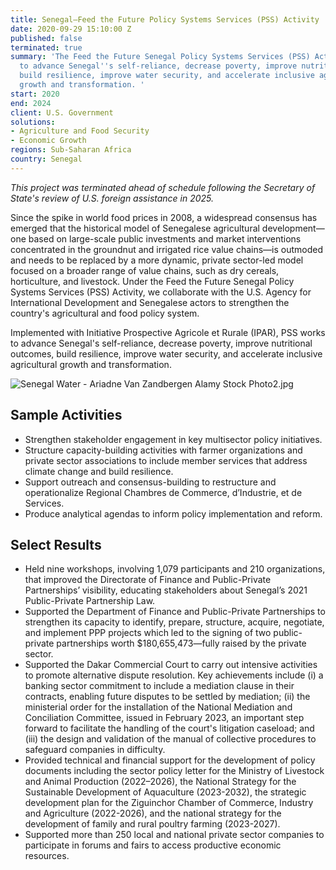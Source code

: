 ```yaml
---
title: Senegal—Feed the Future Policy Systems Services (PSS) Activity
date: 2020-09-29 15:10:00 Z
published: false
terminated: true
summary: 'The Feed the Future Senegal Policy Systems Services (PSS) Activity works
  to advance Senegal''s self-reliance, decrease poverty, improve nutritional outcomes,
  build resilience, improve water security, and accelerate inclusive agricultural
  growth and transformation. '
start: 2020
end: 2024
client: U.S. Government
solutions:
- Agriculture and Food Security
- Economic Growth
regions: Sub-Saharan Africa
country: Senegal
---
```


<aside><em>This project was terminated ahead of schedule following the Secretary of State's review of U.S. foreign assistance in 2025.</em></aside>

Since the spike in world food prices in 2008, a widespread consensus has emerged that the historical model of Senegalese agricultural development—one based on large-scale public investments and market interventions concentrated in the groundnut and irrigated rice value chains—is outmoded and needs to be replaced by a more dynamic, private sector-led model focused on a broader range of value chains, such as dry cereals, horticulture, and livestock. Under the Feed the Future Senegal Policy Systems Services (PSS) Activity, we collaborate with the U.S. Agency for International Development and Senegalese actors to strengthen the country's agricultural and food policy system.

Implemented with Initiative Prospective Agricole et Rurale (IPAR), PSS works to advance Senegal's self-reliance, decrease poverty, improve nutritional outcomes, build resilience, improve water security, and accelerate inclusive agricultural growth and transformation.

![Senegal Water - Ariadne Van Zandbergen  Alamy Stock Photo2.jpg](/uploads/Senegal%20Water%20-%20Ariadne%20Van%20Zandbergen%20%20Alamy%20Stock%20Photo2.jpg)

## Sample Activities

* Strengthen stakeholder engagement in key multisector policy initiatives.
* Structure capacity-building activities with farmer organizations and private sector associations to include member services that address climate change and build resilience.
* Support outreach and consensus-building to restructure and operationalize Regional Chambres de Commerce, d’Industrie, et de Services.
* Produce analytical agendas to inform policy implementation and reform.

## Select Results

* Held nine workshops, involving 1,079 participants and 210 organizations, that improved the Directorate of Finance and Public-Private Partnerships’ visibility, educating stakeholders about Senegal’s 2021 Public-Private Partnership Law.
* Supported the Department of Finance and Public-Private Partnerships to strengthen its capacity to identify, prepare, structure, acquire, negotiate, and implement PPP projects which led to the signing of two public-private partnerships worth $180,655,473—fully raised by the private sector.
* Supported the Dakar Commercial Court to carry out intensive activities to promote alternative dispute resolution. Key achievements include (i) a banking sector commitment to include a mediation clause in their contracts, enabling future disputes to be settled by mediation; (ii) the ministerial order for the installation of the National Mediation and Conciliation Committee, issued in February 2023, an important step forward to facilitate the handling of the court's litigation caseload; and (iii) the design and validation of the manual of collective procedures to safeguard companies in difficulty.
* Provided technical and financial support for the development of policy documents including the sector policy letter for the Ministry of Livestock and Animal Production (2022–2026), the National Strategy for the Sustainable Development of Aquaculture (2023-2032), the strategic development plan for the Ziguinchor Chamber of Commerce, Industry and Agriculture (2022-2026), and the national strategy for the development of family and rural poultry farming (2023-2027).
* Supported more than 250 local and national private sector companies to participate in forums and fairs to access productive economic resources.
